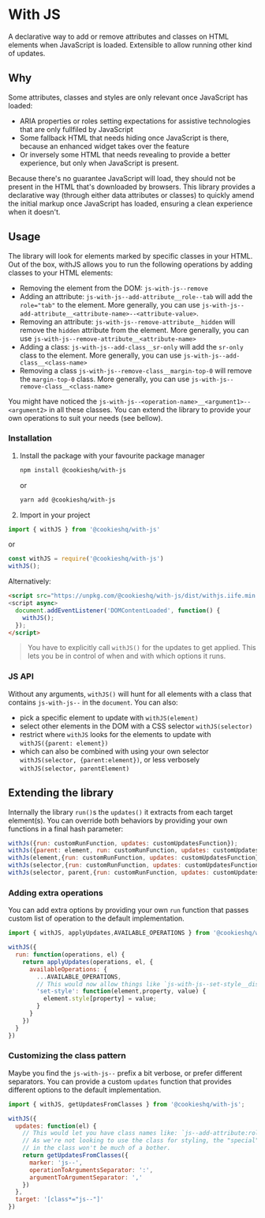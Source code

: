 With JS
=======

A declarative way to add or remove attributes and classes on HTML elements when JavaScript is loaded. Extensible to allow running other kind of updates.

Why
---

Some attributes, classes and styles are only relevant once JavaScript has loaded:
 - ARIA properties or roles setting expectations for assistive technologies that are only fullfiled by JavaScript
 - Some fallback HTML that needs hiding once JavaScript is there, because an enhanced widget takes over the feature
 - Or inversely some HTML that needs revealing to provide a better experience, but only when JavaScript is present.

Because there's no guarantee JavaScript will load, they should not be present in the HTML that's downloaded by browsers. This library provides a declarative way (through either data attributes or classes) to quickly amend the initial markup once JavaScript has loaded, ensuring a clean experience when it doesn't.

Usage
---

The library will look for elements marked by specific classes in your HTML. Out of the box, withJS allows you to run the following operations by adding classes to your HTML elements:

- Removing the element from the DOM: `js-with-js--remove`
- Adding an attribute: `js-with-js--add-attribute__role--tab` will add the `role="tab"` to the element. More generally, you can use `js-with-js--add-attribute__<attribute-name>--<attribute-value>`.
- Removing an attribute: `js-with-js--remove-attribute__hidden` will remove the `hidden` attribute from the element. More generally, you can use `js-with-js--remove-attribute__<attribute-name>`
- Adding a class: `js-with-js--add-class__sr-only` will add the `sr-only` class to the element. More generally, you can use `js-with-js--add-class__<class-name>`
- Removing a class `js-with-js--remove-class__margin-top-0` will remove the `margin-top-0` class. More generally, you can use `js-with-js--remove-class__<class-name>`

You might have noticed the `js-with-js--<operation-name>__<argument1>--<argument2>` in all these classes. You can extend the library to provide your own operations to suit your needs (see bellow).

### Installation

1. Install the package with your favourite package manager

   ```sh
   npm install @cookieshq/with-js
   ```

   or

   ```sh
   yarn add @cookieshq/with-js
   ```

2. Import in your project

  ```js
  import { withJS } from '@cookieshq/with-js'
  ```

  or

  ```js
  const withJS = require('@cookieshq/with-js')
  withJS();
  ```

Alternatively:

```html
<script src="https://unpkg.com/@cookieshq/with-js/dist/withjs.iife.min.js" defer>
<script async>
  document.addEventListener('DOMContentLoaded', function() {
    withJS();
  });
</script>
```

> You have to explicitly call `withJS()` for the updates to get applied.
> This lets you be in control of when and with which options it runs.

### JS API

Without any arguments, `withJS()` will hunt for all elements with a class that contains `js-with-js--` in the `document`. You can also:

- pick a specific element to update with `withJS(element)`
- select other elements in the DOM with a CSS selector `withJS(selector)`
- restrict where `withJS` looks for the elements to update with `withJS({parent: element})`
- which can also be combined with using your own selector `withJS(selector, {parent:element})`, or less verbosely `withJS(selector, parentElement)`

Extending the library
---

Internally the library `run()`s the `updates()` it extracts from each target element(s).
You can override both behaviors by providing your own functions in a final hash parameter:

```js
withJs({run: customRunFunction, updates: customUpdatesFunction});
withJs({parent: element, run: customRunFunction, updates: customUpdatesFunction});
withJs(element,{run: customRunFunction, updates: customUpdatesFunction});
withJs(selector,{run: customRunFunction, updates: customUpdatesFunction});
withJs(selector, parent,{run: customRunFunction, updates: customUpdatesFunction});
```

### Adding extra operations

You can add extra options by providing your own `run` function
that passes custom list of operation to the default implementation.

```js
import { withJS, applyUpdates,AVAILABLE_OPERATIONS } from '@cookieshq/with-js';

withJS({
  run: function(operations, el) {
    return applyUpdates(operations, el, {
      availableOperations: {
        ...AVAILABLE_OPERATIONS,
        // This would now allow things like `js-with-js--set-style__display--none`
        'set-style': function(element,property, value) {
          element.style[property] = value;
        }
      }
    })
  }
})
```

### Customizing the class pattern

Maybe you find the `js-with-js--` prefix a bit verbose,
or prefer different separators.  You can provide a custom `updates`
function that provides different options to the default implementation.

```js
import { withJS, getUpdatesFromClasses } from '@cookieshq/with-js';

withJS({
  updates: function(el) {
    // This would let you have class names like: `js--add-attribute:role,tabpanel`
    // As we're not looking to use the class for styling, the "special" characters
    // in the class won't be much of a bother.
    return getUpdatesFromClasses({
      marker: 'js--',
      operationToArgumentsSeparator: ':',
      argumentToArgumentSeparator: ','
    })
  },
  target: '[class*="js--"]'
})
```
